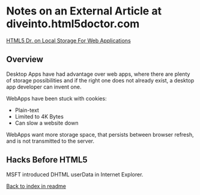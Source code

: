 # Notes on an External Article at diveinto.html5doctor.com  

[HTML5 Dr. on Local Storage For Web Applications](http://diveinto.html5doctor.com/storage.html)  

## Overview

Desktop Apps have had advantage over web apps, where there are plenty of storage possibilities and if the right one does not already exist, a desktop app developer can invent one.

WebApps have been stuck with cookies:

- Plain-text
- Limited to 4K Bytes
- Can slow a website down

WebApps want more storage space, that persists between browser refresh, and is not transmitted to the server.

## Hacks Before HTML5

MSFT introduced DHTML userData in Internet Explorer.


[Back to index in readme](./README.md)
